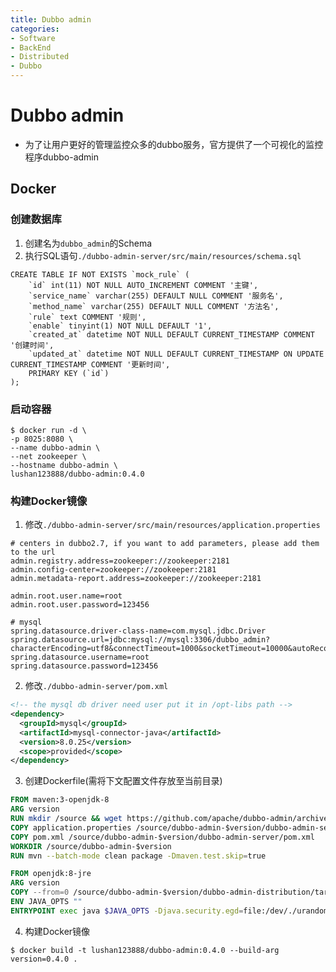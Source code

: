 ```yaml
---
title: Dubbo admin
categories:
- Software
- BackEnd
- Distributed
- Dubbo
---
```

# Dubbo admin

- 为了让用户更好的管理监控众多的dubbo服务，官方提供了一个可视化的监控程序dubbo-admin

## Docker

### 创建数据库

1. 创建名为`dubbo_admin`的Schema
2. 执行SQL语句`./dubbo-admin-server/src/main/resources/schema.sql`

```mysql
CREATE TABLE IF NOT EXISTS `mock_rule` (
    `id` int(11) NOT NULL AUTO_INCREMENT COMMENT '主键',
    `service_name` varchar(255) DEFAULT NULL COMMENT '服务名',
    `method_name` varchar(255) DEFAULT NULL COMMENT '方法名',
    `rule` text COMMENT '规则',
    `enable` tinyint(1) NOT NULL DEFAULT '1',
    `created_at` datetime NOT NULL DEFAULT CURRENT_TIMESTAMP COMMENT '创建时间',
    `updated_at` datetime NOT NULL DEFAULT CURRENT_TIMESTAMP ON UPDATE CURRENT_TIMESTAMP COMMENT '更新时间',
    PRIMARY KEY (`id`)
);
```

### 启动容器

```shell
$ docker run -d \
-p 8025:8080 \
--name dubbo-admin \
--net zookeeper \
--hostname dubbo-admin \
lushan123888/dubbo-admin:0.4.0
```

### 构建Docker镜像

1. 修改`./dubbo-admin-server/src/main/resources/application.properties`

```properties
# centers in dubbo2.7, if you want to add parameters, please add them to the url
admin.registry.address=zookeeper://zookeeper:2181
admin.config-center=zookeeper://zookeeper:2181
admin.metadata-report.address=zookeeper://zookeeper:2181

admin.root.user.name=root
admin.root.user.password=123456

# mysql
spring.datasource.driver-class-name=com.mysql.jdbc.Driver
spring.datasource.url=jdbc:mysql://mysql:3306/dubbo_admin?characterEncoding=utf8&connectTimeout=1000&socketTimeout=10000&autoReconnect=true
spring.datasource.username=root
spring.datasource.password=123456
```

2. 修改`./dubbo-admin-server/pom.xml`

```xml
<!-- the mysql db driver need user put it in /opt-libs path -->
<dependency>
  <groupId>mysql</groupId>
  <artifactId>mysql-connector-java</artifactId>
  <version>8.0.25</version>
  <scope>provided</scope>
</dependency>
```

3. 创建Dockerfile(需将下文配置文件存放至当前目录)

```dockerfile
FROM maven:3-openjdk-8
ARG version
RUN mkdir /source && wget https://github.com/apache/dubbo-admin/archive/$version.zip && unzip -q $version.zip -d /source
COPY application.properties /source/dubbo-admin-$version/dubbo-admin-server/src/main/resources/application.properties
COPY pom.xml /source/dubbo-admin-$version/dubbo-admin-server/pom.xml
WORKDIR /source/dubbo-admin-$version
RUN mvn --batch-mode clean package -Dmaven.test.skip=true

FROM openjdk:8-jre
ARG version
COPY --from=0 /source/dubbo-admin-$version/dubbo-admin-distribution/target/dubbo-admin-$version.jar /app.jar
ENV JAVA_OPTS ""
ENTRYPOINT exec java $JAVA_OPTS -Djava.security.egd=file:/dev/./urandom -jar /app.jar
```

4. 构建Docker镜像

```shell
$ docker build -t lushan123888/dubbo-admin:0.4.0 --build-arg version=0.4.0 .
```
